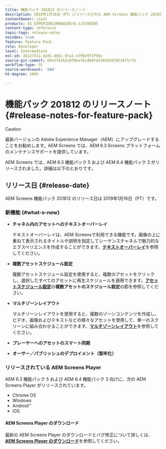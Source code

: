 ```yaml
---
title: 機能パック 201812 のリリースノート
description: 2019年1月16日（PT）にリリースされた AEM Screens 機能パック 201812 について説明します。
contentOwner: jsyal
products: SG_EXPERIENCEMANAGER/6.5/SCREENS
content-type: reference
topic-tags: release-notes
noindex: true
feature: Feature Pack
role: Developer
level: Intermediate
exl-id: 3b127311-32d1-402c-97a1-e799e9f3f95e
source-git-commit: 6643f4162c8f0ee7bcdb0fd3305d3978234f5cfd
workflow-type: ht
source-wordcount: '244'
ht-degree: 100%

---
```


# 機能パック 201812 のリリースノート{#release-notes-for-feature-pack}

>[!CAUTION]
>
>最新バージョンの Adobe Experience Manager（AEM）にアップグレードすることをお勧めします。AEM Screens では、AEM 6.3 Screens プラットフォームのメンテナンスサポートを提供しています。

AEM Screens では、AEM 6.3 機能パック 5 および AEM 6.4 機能パック 3 がリリースされました。詳細は以下のとおりです。

## リリース日 {#release-date}

AEM Screens 機能パック 201812 のリリース日は 2019年1月16日（PT）です。

### 新機能 {#what-s-new}

* **チャネル内のアセットへのテキストオーバーレイ**

  テキストオーバーレイは、AEM Screensで利用できる機能です。画像の上に重ねて表示されるタイトルや説明を指定してシーケンスチャネルで魅力的なエクスペリエンスを作成することができます。[**テキストオーバーレイ**](text-overlay.md)&#x200B;を参照してください。

* **複数アセットスケジュール設定**

  複数アセットスケジュール設定を使用すると、複数のアセットをクリックし、選択したすべてのアセットに再生スケジュールを適用できます。**[アセットスケジュール設定](asset-level-scheduling.md)**&#x200B;の&#x200B;**複数アセットのスケジュール設定**&#x200B;の節を参照してください。

* **マルチゾーンレイアウト**

  マルチゾーンレイアウトを使用すると、複数のゾーンコンテンツを作成し、ビデオ、画像およびテキストなどの様々なアセットを使用して、単一のスクリーンに組み合わせることができます。**[マルチゾーンレイアウト](multi-zone-layout-aem-screens.md)**&#x200B;を参照してください。

* **プレーヤーへのアセットのスマート同期**
* **オーサー／パブリッシュのデプロイメント（堅牢化）**

### リリースされている AEM Screens Player

AEM 6.3 機能パック 5 および AEM 6.4 機能パック 3 向けに、次の AEM Screens Player がリリースされています。

* Chrome OS
* Windows
* Android™
* iOS

#### AEM Screens Player のダウンロード

最新の AEM Screens Player のダウンロードとバグ修正について詳しくは、[**AEM Screens Player のダウンロード**](https://download.macromedia.com/screens/)を参照してください。
